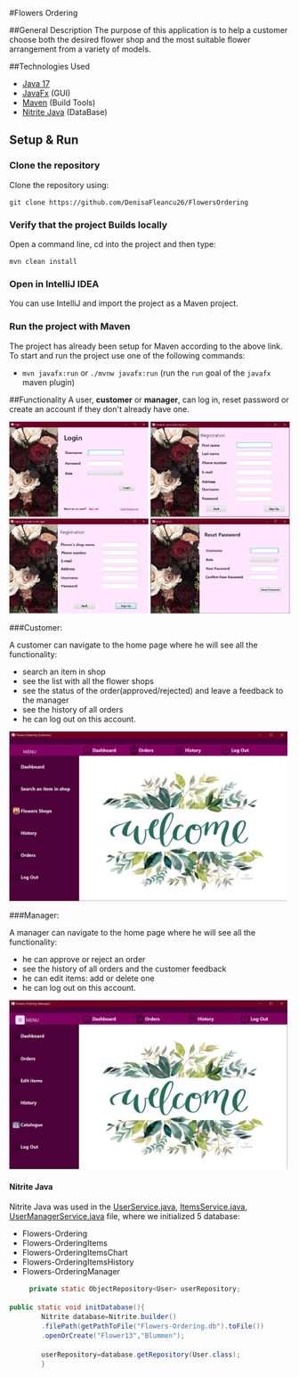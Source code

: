 #Flowers Ordering


##General Description
The purpose of this application is to help a customer choose both the desired flower shop and the most suitable flower arrangement from a variety of models.

##Technologies Used

* [Java 17](https://www.oracle.com/java/technologies/javase-downloads.html)
* [JavaFx](https://openjfx.io/openjfx-docs/) (GUI)
* [Maven](https://maven.apache.org/) (Build Tools)
* [Nitrite Java](https://www.dizitart.org/nitrite-database.html) (DataBase)

## Setup & Run

### Clone the repository
Clone the repository using:
```git
git clone https://github.com/DenisaFleancu26/FlowersOrdering
```

### Verify that the project Builds locally
Open a command line, cd into the project and then type:
```
mvn clean install
```

### Open in IntelliJ IDEA
You can use IntelliJ and import the project as a Maven project.
### Run the project with Maven
The project has already been setup for Maven according to the above link.
To start and run the project use one of the following commands:
* `mvn javafx:run` or `./mvnw javafx:run` (run the `run` goal of the `javafx` maven plugin)

##Functionality
A user, **customer** or **manager**, can log in, reset password or create an account if they don't already have one.

<img src="docs/login.png" width="250"/> <img src="docs/customerRegister.png" width="250"/> <img src="docs/managerRegister.png" width="250"/> <img src="docs/resetPassword.png" width="250"/>

###Customer:

A customer can navigate to the home page where he will see all the functionality: 
* search an item in shop 
* see the list with all the flower shops
* see the status of the order(approved/rejected) and leave a feedback to the manager
* see the history of all orders
* he can log out on this account.   

<img src="docs/mainPageCustomer.png" width="500"/>

###Manager:

A manager can navigate to the home page where he will see all the functionality:
* he can approve or reject an order
* see the history of all orders and the customer feedback 
* he can edit items: add or delete one
* he can log out on this account.

<img src="docs/mainPageManager.png" width="500"/>


#### Nitrite Java
Nitrite Java was used in the [UserService.java](https://github.com/DenisaFleancu26/FlowersOrdering/blob/main/src/main/java/org/loose/fis/sre/services/UserService.java), [ItemsService.java](https://github.com/DenisaFleancu26/FlowersOrdering/blob/main/src/main/java/org/loose/fis/sre/services/ItemsService.java), [UserManagerService.java](https://github.com/DenisaFleancu26/FlowersOrdering/blob/main/src/main/java/org/loose/fis/sre/services/UserManagerService.java) file, where we initialized 5 database:
* Flowers-Ordering
* Flowers-OrderingItems
* Flowers-OrderingItemsChart
* Flowers-OrderingItemsHistory
* Flowers-OrderingManager

```java
     private static ObjectRepository<User> userRepository;

public static void initDatabase(){
        Nitrite database=Nitrite.builder()
        .filePath(getPathToFile("Flowers-Ordering.db").toFile())
        .openOrCreate("Flower13","Blummen");

        userRepository=database.getRepository(User.class);
        }
```



